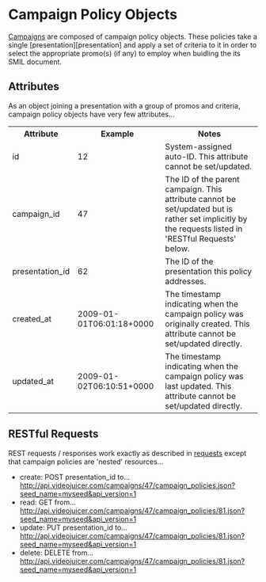 Campaign Policy Objects
=======================

[Campaigns][campaigns] are composed of campaign policy objects. These policies take a single [presentation][presentation] and apply a set of criteria to it in order to select the appropriate promo(s) (if any) to employ when buidling the its SMIL document.

[campaigns]: objects/campaign.markdown
[presentations]: objects/presentations.markdown

Attributes
----------

As an object joining a presentation with a group of promos and criteria, campaign policy objects have very few attributes...

<table>
	<tr>
		<th>Attribute</th>
		<th>Example</th>
		<th>Notes</th>
	</tr>
	<tr>
		<td>id</td>
		<td>12</td>
		<td>System-assigned auto-ID. This attribute cannot be set/updated.</td>
	</tr>
	<tr>
		<td>campaign_id</td>
		<td>47</td>
		<td>The ID of the parent campaign. This attribute cannot be set/updated but is rather set implicitly by the requests listed in 'RESTful Requests' below.</td>
	</tr>
	<tr>
		<td>presentation_id</td>
		<td>62</td>
		<td>The ID of the presentation this policy addresses.</td>
	</tr>
	<tr>
		<td>created_at</td>
		<td>2009-01-01T06:01:18+0000</td>
		<td>The timestamp indicating when the campaign policy was originally created. This attribute cannot be set/updated directly.</td>
	</tr>
	<tr>
		<td>updated_at</td>
		<td>2009-01-02T06:10:51+0000</td>
		<td>The timestamp indicating when the campaign policy was last updated. This attribute cannot be set/updated directly.</td>
	</tr>
</table>

RESTful Requests
----------------

REST requests / responses work exactly as described in [requests][requests] except that campaign policies are 'nested' resources...

* create: POST presentation_id to...
	http://api.videojuicer.com/campaigns/47/campaign_policies.json?seed_name=myseed&api_version=1
* read: GET from...
	http://api.videojuicer.com/campaigns/47/campaign_policies/81.json?seed_name=myseed&api_version=1
* update: PUT presentation_id to...
	http://api.videojuicer.com/campaigns/47/campaign_policies/81.json?seed_name=myseed&api_version=1
* delete: DELETE from...
	http://api.videojuicer.com/campaigns/47/campaign_policies/81.json?seed_name=myseed&api_version=1

[requests]: requests.html